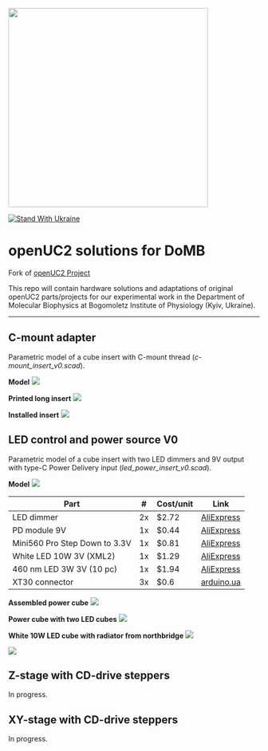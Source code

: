 <p align="left">
<a href="#logo" name="logo"><img src="https://raw.githubusercontent.com/bionanoimaging/UC2-GIT/master/IMAGES/UC2_logo_text.png" width="400"></a>
</p>

[![Stand With Ukraine](https://raw.githubusercontent.com/vshymanskyy/StandWithUkraine/main/banner-direct-single.svg)](https://stand-with-ukraine.pp.ua)

# openUC2 solutions for DoMB

Fork of [openUC2 Project](https://github.com/openUC2/UC2-GIT?tab=readme-ov-file)

This repo will contain hardware solutions and adaptations of original openUC2 parts/projects for our experimental work in the Department of Molecular Biophysics at Bogomoletz Institute of Physiology (Kyiv, Ukraine).

---

## C-mount adapter
Parametric model of a cube insert with C-mount thread (_c-mount_insert_v0.scad_).

__Model__
![](img/c-mount_cube_insert.png)

__Printed long insert__
![](img/c-mount_photo.jpg)

__Installed insert__
![](img/c-mount_in_cube.jpg)

##  LED control and power source V0
Parametric model of a cube insert with two LED dimmers and 9V output with type-C Power Delivery input (_led_power_insert_v0.scad_).

__Model__
![](img/led_power_cube_insert_v0.png)

Part|#|Cost/unit|Link
-|-|-|-
LED dimmer | 2x | $2.72   | [AliExpress](https://a.aliexpress.com/_EuX3DTP) 
PD module 9V | 1x | $0.44   | [AliExpress](https://a.aliexpress.com/_Ezeg4Hf) 
Mini560 Pro Step Down to 3.3V| 1x | $0.81  | [AliExpress](https://a.aliexpress.com/_EJQFP5x) 
White LED 10W 3V (XML2) | 1x | $1.29  | [AliExpress](https://a.aliexpress.com/_EHBMyXT) 
460 nm LED 3W 3V (10 pc) | 1x | $1.94   | [AliExpress](https://a.aliexpress.com/_EI94HWN)
XT30 connector | 3x | $0.6  | [arduino.ua](https://arduino.ua/prod5276-xt30-konnektor-para-dlya-podklucheniya-li-po-li-ion-akkymylyatorov)

__Assembled power cube__
![](img/power_cube_close_up.jpg)

__Power cube with two LED cubes__
![](img/power_cube_connected.jpg)

__White 10W LED cube with radiator from northbridge__
![](img/white_led_front.jpg)

![](img/white_led_back.jpg)

## Z-stage with CD-drive steppers
In progress.

## XY-stage with CD-drive steppers
In progress.
